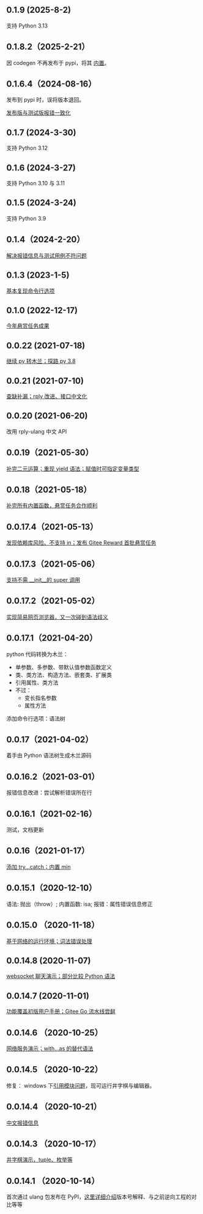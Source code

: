 ## 0.1.9 (2025-8-2)

支持 Python 3.13

## 0.1.8.2（2025-2-21）

因 codegen 不再发布于 pypi，将其 [内置](https://gitee.com/MulanRevive/mulan-rework/issues/IBO250)。

## 0.1.6.4（2024-08-16）

发布到 pypi 时，误将版本退回。

[发布版与测试版报错一致化](https://gitee.com/MulanRevive/mulan-rework/issues/I68ED1)

## 0.1.7 (2024-3-30)

支持 Python 3.12

## 0.1.6 (2024-3-27)

支持 Python 3.10 与 3.11

## 0.1.5 (2024-3-24)

支持 Python 3.9

## 0.1.4（2024-2-20）

[解决报错信息与测试用例不符问题](https://gitee.com/MulanRevive/mulan-rework/pulls/65)

## 0.1.3 (2023-1-5)

[基本复现命令行选项](文档/用户手册/命令行参数.md)

## 0.1.0 (2022-12-17)

[今年悬赏任务成果](https://zhuanlan.zhihu.com/p/592786914)

## 0.0.22 (2021-07-18)

[继续 py 转木兰；探路 py 3.8](https://zhuanlan.zhihu.com/p/391093875)

## 0.0.21 (2021-07-10)

[查缺补漏；rply 改进、接口中文化](https://zhuanlan.zhihu.com/p/388440048)

## 0.0.20 (2021-06-20)

改用 rply-ulang 中文 API

## 0.0.19（2021-05-30）

[补完二元运算；重现 yield 语法；赋值时可指定变量类型](https://zhuanlan.zhihu.com/p/376747637)

## 0.0.18（2021-05-18）

[补完所有内置函数，悬赏任务合作顺利](https://zhuanlan.zhihu.com/p/373278659)

## 0.0.17.4（2021-05-13）

[发现依赖库风险、不支持 in；发布 Gitee Reward 首批悬赏任务](https://zhuanlan.zhihu.com/p/372021884)

## 0.0.17.3（2021-05-06）

[支持不需 __init__的 super 调用](https://zhuanlan.zhihu.com/p/370117192)

## 0.0.17.2（2021-05-02）

[实现简易网页浏览器，又一次碰到语法歧义](https://zhuanlan.zhihu.com/p/369268306)

## 0.0.17.1（2021-04-20）

python 代码转换为木兰：
- 单参数、多参数、带默认值参数函数定义
- 类、类方法、构造方法、嵌套类、扩展类
- 引用属性、类方法
- 不过：
  - 变长指名参数
  - 属性方法

添加命令行选项：语法树


## 0.0.17（2021-04-02）

着手由 Python 语法树生成木兰源码

## 0.0.16.2（2021-03-01）

报错信息改进：尝试解析错误所在行

## 0.0.16.1（2021-02-16）

测试，文档更新

## 0.0.16（2021-01-17）

[添加 try...catch；内置 min](https://zhuanlan.zhihu.com/p/345139002)

## 0.0.15.1（2020-12-10）

语法: 抛出（throw）; 内置函数: isa; 报错：属性错误信息修正

## 0.0.15.0 （2020-11-18）

[基于网络的运行环境；词法错误处理](https://zhuanlan.zhihu.com/p/301086221)

## 0.0.14.8 (2020-11-07)

[websocket 聊天演示；部分比较 Python 语法](https://zhuanlan.zhihu.com/p/277557485)

## 0.0.14.7 (2020-11-01)

[功能覆盖初版用户手册；Gitee Go 流水线尝鲜](https://zhuanlan.zhihu.com/p/271636727)

## 0.0.14.6 （2020-10-25）

[网络服务演示；with...as 的替代语法](https://zhuanlan.zhihu.com/p/268660973)

## 0.0.14.5 （2020-10-22）
修复： windows 下[引用模块问题](https://gitee.com/MulanRevive/mulan-rework/issues/I1U2HP)，现可运行井字棋与编辑器。

## 0.0.14.4 （2020-10-21）
[中文报错信息](https://zhuanlan.zhihu.com/p/267686876)

## 0.0.14.3 （2020-10-17）
[井字棋演示，tuple、枚举等](https://zhuanlan.zhihu.com/p/266428706)

## 0.0.14.1 （2020-10-14）
首次通过 ulang 包发布在 PyPI，[这里详细介绍](https://zhuanlan.zhihu.com/p/265695809)版本号解释、与之前逆向工程的对比等等